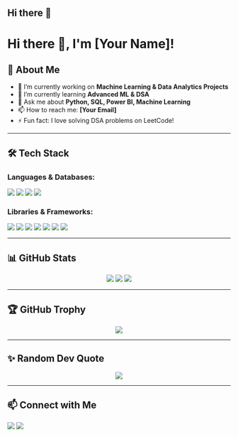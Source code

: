 ## Hi there 👋

<!--
**Rajesh9825/Rajesh9825** is a ✨ _special_ ✨ repository because its `README.md` (this file) appears on your GitHub profile.

Here are some ideas to get you started:

- 🔭 I’m currently working on ...
- 🌱 I’m currently learning ...
- 👯 I’m looking to collaborate on ...
- 🤔 I’m looking for help with ...
- 💬 Ask me about ...
- 📫 How to reach me: ...
- 😄 Pronouns: ...
- ⚡ Fun fact: ...
-->

# Hi there 👋, I'm [Your Name]!

## 🚀 About Me
- 🔭 I’m currently working on **Machine Learning & Data Analytics Projects**
- 🌱 I’m currently learning **Advanced ML & DSA**
- 💬 Ask me about **Python, SQL, Power BI, Machine Learning**
- 📫 How to reach me: **[Your Email]**
- ⚡ Fun fact: I love solving DSA problems on LeetCode!

---
## 🛠 Tech Stack

### **Languages & Databases:**
<p>
  <img src="https://img.shields.io/badge/Python-3776AB?style=for-the-badge&logo=python&logoColor=white"/>
  <img src="https://img.shields.io/badge/HTML-E34F26?style=for-the-badge&logo=html5&logoColor=white"/>
  <img src="https://img.shields.io/badge/MySQL-4479A1?style=for-the-badge&logo=mysql&logoColor=white"/>
  <img src="https://img.shields.io/badge/PostgreSQL-336791?style=for-the-badge&logo=postgresql&logoColor=white"/>
</p>

### **Libraries & Frameworks:**
<p>
  <img src="https://img.shields.io/badge/Scikit--Learn-F7931E?style=for-the-badge&logo=scikit-learn&logoColor=white"/>
  <img src="https://img.shields.io/badge/NumPy-013243?style=for-the-badge&logo=numpy&logoColor=white"/>
  <img src="https://img.shields.io/badge/Pandas-150458?style=for-the-badge&logo=pandas&logoColor=white"/>
  <img src="https://img.shields.io/badge/Matplotlib-11557C?style=for-the-badge&logo=matplotlib&logoColor=white"/>
  <img src="https://img.shields.io/badge/TensorFlow-FF6F00?style=for-the-badge&logo=tensorflow&logoColor=white"/>
  <img src="https://img.shields.io/badge/PyTorch-EE4C2C?style=for-the-badge&logo=pytorch&logoColor=white"/>
  <img src="https://img.shields.io/badge/Plotly-3F4F75?style=for-the-badge&logo=plotly&logoColor=white"/>
</p>

---
## 📊 GitHub Stats
<p align="center">
  <img src="https://github-readme-stats.vercel.app/api?username=your-username&show_icons=true&theme=radical"/>
  <img src="https://streak-stats.demolab.com?user=your-username&theme=radical&hide_border=true"/>
  <img src="https://github-readme-stats.vercel.app/api/top-langs/?username=your-username&layout=compact&theme=radical"/>
</p>

---
## 🏆 GitHub Trophy
<p align="center">
  <img src="https://github-profile-trophy.vercel.app/?username=your-username&theme=radical"/>
</p>

---
## ✨ Random Dev Quote
<p align="center">
  <img src="https://quotes-github-readme.vercel.app/api?type=horizontal&theme=radical"/>
</p>

---
## 📫 Connect with Me
<p>
  <a href="https://linkedin.com/in/yourprofile"><img src="https://img.shields.io/badge/LinkedIn-blue?style=for-the-badge&logo=linkedin"/></a>
  <a href="https://github.com/your-username"><img src="https://img.shields.io/badge/GitHub-black?style=for-the-badge&logo=github"/></a>
</p>
